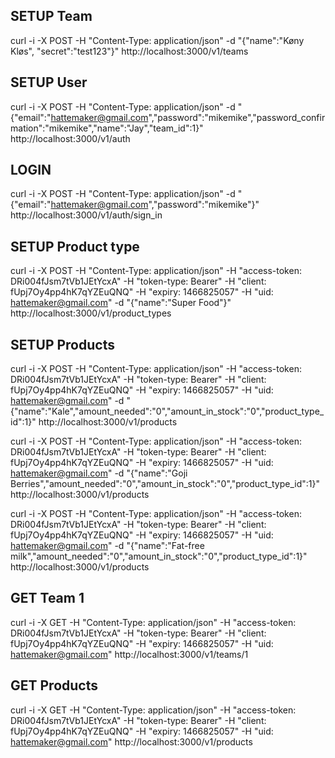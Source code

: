 
## SETUP Team
curl -i -X POST -H "Content-Type: application/json" -d "{\"name\":\"Køny Kløs\", \"secret\":\"test123\"}" http://localhost:3000/v1/teams


## SETUP User
curl -i -X POST -H "Content-Type: application/json" -d "{\"email\":\"hattemaker@gmail.com\",\"password\":\"mikemike\",\"password_confirmation\":\"mikemike\",\"name\":\"Jay\",\"team_id\":1}" http://localhost:3000/v1/auth


## LOGIN
curl -i -X POST -H "Content-Type: application/json" -d "{\"email\":\"hattemaker@gmail.com\",\"password\":\"mikemike\"}" http://localhost:3000/v1/auth/sign_in



## SETUP Product type
curl -i -X POST -H "Content-Type: application/json" -H "access-token: DRi004fJsm7tVb1JEtYcxA" -H "token-type: Bearer" -H "client: fUpj7Oy4pp4hK7qYZEuQNQ" -H "expiry: 1466825057" -H "uid: hattemaker@gmail.com" -d "{\"name\":\"Super Food\"}" http://localhost:3000/v1/product_types


## SETUP Products
curl -i -X POST -H "Content-Type: application/json" -H "access-token: DRi004fJsm7tVb1JEtYcxA" -H "token-type: Bearer" -H "client: fUpj7Oy4pp4hK7qYZEuQNQ" -H "expiry: 1466825057" -H "uid: hattemaker@gmail.com" -d "{\"name\":\"Kale\",\"amount_needed\":\"0\",\"amount_in_stock\":\"0\",\"product_type_id\":1}" http://localhost:3000/v1/products

curl -i -X POST -H "Content-Type: application/json" -H "access-token: DRi004fJsm7tVb1JEtYcxA" -H "token-type: Bearer" -H "client: fUpj7Oy4pp4hK7qYZEuQNQ" -H "expiry: 1466825057" -H "uid: hattemaker@gmail.com" -d "{\"name\":\"Goji Berries\",\"amount_needed\":\"0\",\"amount_in_stock\":\"0\",\"product_type_id\":1}" http://localhost:3000/v1/products

curl -i -X POST -H "Content-Type: application/json" -H "access-token: DRi004fJsm7tVb1JEtYcxA" -H "token-type: Bearer" -H "client: fUpj7Oy4pp4hK7qYZEuQNQ" -H "expiry: 1466825057" -H "uid: hattemaker@gmail.com" -d "{\"name\":\"Fat-free milk\",\"amount_needed\":\"0\",\"amount_in_stock\":\"0\",\"product_type_id\":1}" http://localhost:3000/v1/products





## GET Team 1

curl -i -X GET -H "Content-Type: application/json" -H "access-token: DRi004fJsm7tVb1JEtYcxA" -H "token-type: Bearer" -H "client: fUpj7Oy4pp4hK7qYZEuQNQ" -H "expiry: 1466825057" -H "uid: hattemaker@gmail.com" http://localhost:3000/v1/teams/1




## GET Products

curl -i -X GET -H "Content-Type: application/json" -H "access-token: DRi004fJsm7tVb1JEtYcxA" -H "token-type: Bearer" -H "client: fUpj7Oy4pp4hK7qYZEuQNQ" -H "expiry: 1466825057" -H "uid: hattemaker@gmail.com" http://localhost:3000/v1/products
